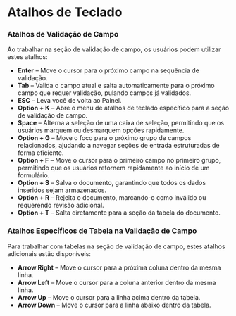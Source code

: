 # Atalhos de Teclado

### Atalhos de Validação de Campo

Ao trabalhar na seção de validação de campo, os usuários podem utilizar estes atalhos:

* **Enter** – Move o cursor para o próximo campo na sequência de validação.
* **Tab** – Valida o campo atual e salta automaticamente para o próximo campo que requer validação, pulando campos já validados.
* **ESC** – Leva você de volta ao Painel.
* **Option + K** – Abre o menu de atalhos de teclado específico para a seção de validação de campo.
* **Space** – Alterna a seleção de uma caixa de seleção, permitindo que os usuários marquem ou desmarquem opções rapidamente.
* **Option + G** – Move o foco para o próximo grupo de campos relacionados, ajudando a navegar seções de entrada estruturadas de forma eficiente.
* **Option + F** – Move o cursor para o primeiro campo no primeiro grupo, permitindo que os usuários retornem rapidamente ao início de um formulário.
* **Option + S** – Salva o documento, garantindo que todos os dados inseridos sejam armazenados.
* **Option + R** – Rejeita o documento, marcando-o como inválido ou requerendo revisão adicional.
* **Option + T** – Salta diretamente para a seção da tabela do documento.

### Atalhos Específicos de Tabela na Validação de Campo

Para trabalhar com tabelas na seção de validação de campo, estes atalhos adicionais estão disponíveis:

* **Arrow Right** – Move o cursor para a próxima coluna dentro da mesma linha.
* **Arrow Left** – Move o cursor para a coluna anterior dentro da mesma linha.
* **Arrow Up** – Move o cursor para a linha acima dentro da tabela.
* **Arrow Down** – Move o cursor para a linha abaixo dentro da tabela.
